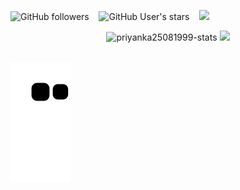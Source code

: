 <img alt="GitHub followers" src="https://img.shields.io/github/followers/priyanka25081999?style=social" /> &nbsp;&nbsp; <img alt="GitHub User's stars" src="https://img.shields.io/github/stars/priyanka25081999?style=social" /> &nbsp;&nbsp; ![](https://komarev.com/ghpvc/?username=priyanka25081999&color=green)


<div align="center">
<img height="175em" src="https://github-readme-stats.vercel.app/api/?username=priyanka25081999&layout=compact&show_icon=true&theme=algolia" alt="priyanka25081999-stats"/>
<img height="175em" src="http://github-readme-streak-stats.herokuapp.com?user=priyanka25081999&theme=algolia&background=0d1117&hide_border=true" />
</div>
<!--
**priyanka25081999/priyanka25081999** is a ✨ _special_ ✨ repository because its `README.md` (this file) appears on your GitHub profile.

Here are some ideas to get you started:

- 🔭 I’m currently working on ...
- 🌱 I’m currently learning ...
- 👯 I’m looking to collaborate on ...
- 🤔 I’m looking for help with ...
- 💬 Ask me about ...
- 📫 How to reach me: ...
- 😄 Pronouns: ...
- ⚡ Fun fact: ...
-->

<br>

<!--music
<br><br> Vibing to : 🎧  </strong></p>

[![Spotify](https://spotify-readme.sp-xd.vercel.app/api/spotify)](https://open.spotify.com/user/somnathpaul) <br>
-->


<br>

![Snake animation](https://github.com/priyanka25081999/priyanka25081999/blob/output/github-contribution-grid-snake.svg)
